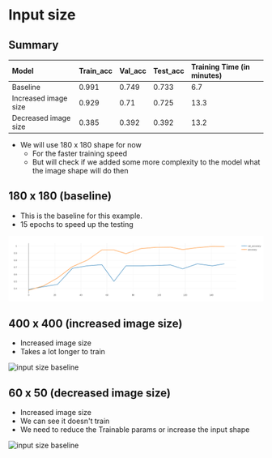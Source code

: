 # Input size
## Summary

| Model                | Train_acc | Val_acc | Test_acc | Training Time (in minutes) |
| :------------------- | :-------- | :------ | :------- | :------------------------- |
| Baseline             | 0.991     | 0.749   | 0.733    | 6.7                        |
| Increased image size | 0.929     | 0.71    | 0.725    | 13.3                       |
| Decreased image size | 0.385     | 0.392   | 0.392    | 13.2                       |

- We will use 180 x 180 shape for now
  - For the faster training speed
  - But will check if we added some more complexity to the model what the image shape will do then

## 180 x 180 (baseline)
- This is the baseline for this example.
- 15 epochs to speed up the testing


![input size baseline](attachments/input_size_baseline.png)

## 400 x 400 (increased image size)
- Increased image size
- Takes a lot longer to train

![input size baseline](attachments/input_size_increase.png)

## 60 x 50 (decreased image size)
- Increased image size
- We can see it doesn't train
- We need to reduce the Trainable params or increase the input shape


![input size baseline](attachments/input_size_increase.png)